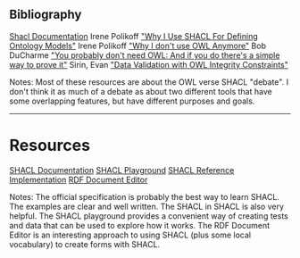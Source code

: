 ## Bibliography

[Shacl Documentation](https://www.w3.org/TR/shacl/)
Irene Polikoff ["Why I Use SHACL For Defining Ontology Models"](https://archive.topquadrant.com/shacl-blog/)
Irene Polikoff ["Why I don't use OWL Anymore"](https://archive.topquadrant.com/owl-blog/)
Bob DuCharme ["You probably don't need OWL: And if you do there's a simple way to prove it"](https://www.bobdc.com/blog/dontneedowl/)
Sirin, Evan ["Data Validation with OWL Integrity Constraints"](https://doi.org/10.1007/978-3-642-15918-3_2)

Notes: Most of these resources are about the OWL verse SHACL "debate". I don't think it as much of a debate as about two different tools that have some overlapping features, but have different purposes and goals.

---

# Resources

[SHACL Documentation](https://www.w3.org/TR/shacl/)
[SHACL Playground](https://shacl-playground.zazuko.com/)
[SHACL Reference Implementation](https://github.com/TopQuadrant/shacl)
[RDF Document Editor](https://github.com/buda-base/rdf-document-editor)

Notes: The official specification is probably the best way to learn SHACL. The examples are clear and well written. The SHACL in SHACL is also very helpful. The SHACL playground provides a convenient way of creating tests and data that can be used to explore how it works. The RDF Document Editor is an interesting approach to using SHACL (plus some local vocabulary) to create forms with SHACL.
